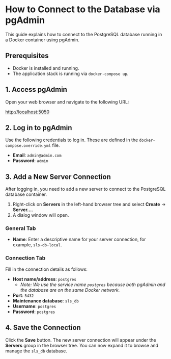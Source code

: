 # How to Connect to the Database via pgAdmin

This guide explains how to connect to the PostgreSQL database running in a Docker container using pgAdmin.

## Prerequisites

- Docker is installed and running.
- The application stack is running via `docker-compose up`.

## 1. Access pgAdmin

Open your web browser and navigate to the following URL:

[http://localhost:5050](http://localhost:5050)

## 2. Log in to pgAdmin

Use the following credentials to log in. These are defined in the `docker-compose.override.yml` file.

- **Email**: `admin@admin.com`
- **Password**: `admin`

## 3. Add a New Server Connection

After logging in, you need to add a new server to connect to the PostgreSQL database container.

1.  Right-click on **Servers** in the left-hand browser tree and select **Create** -> **Server...**.
2.  A dialog window will open.

### General Tab

- **Name**: Enter a descriptive name for your server connection, for example, `sls-db-local`.

### Connection Tab

Fill in the connection details as follows:

- **Host name/address**: `postgres`
  - *Note: We use the service name `postgres` because both pgAdmin and the database are on the same Docker network.*
- **Port**: `5432`
- **Maintenance database**: `sls_db`
- **Username**: `postgres`
- **Password**: `postgres`

## 4. Save the Connection

Click the **Save** button. The new server connection will appear under the **Servers** group in the browser tree. You can now expand it to browse and manage the `sls_db` database.

